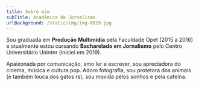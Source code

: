 ```yaml
---
title: Sobre mim
subTitle: Acadêmica de Jornalismo
urlBackground: /static/img/img-0029.jpg
---
```

Sou graduada em **Produção Multimídia** pela Faculdade Opet (2015 a 2016) e atualmente estou cursando **Bacharelado em Jornalismo** pelo Centro Universitário Uninter (iniciei em 2019). 

Apaixonada por comunicação, amo ler e escrever, sou apreciadora do cinema, música e cultura pop. Adoro fotografia, sou protetora dos animais (e também louca dos gatos rs), sou movida pelos sonhos e pela cafeína.
